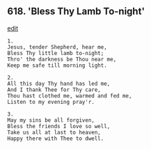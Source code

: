 
## 618.  'Bless Thy Lamb To-night'
[edit](https://docs.google.com/document/d/13VrJ1WAlWUIW8lLAB8amT1Ny%2D3C25eOt/edit?mode=html)



    1.
    Jesus, tender Shepherd, hear me,
    Bless Thy little lamb to-night;
    Thro' the darkness be Thou near me,
    Keep me safe till morning light.

    2.
    All this day Thy hand has led me,
    And I thank Thee for Thy care,
    Thou hast clothed me, warmed and fed me,
    Listen to my evening pray'r.

    3.
    May my sins be all forgiven,
    Bless the friends I love so well,
    Take us all at last to heaven,
    Happy there with Thee to dwell.
